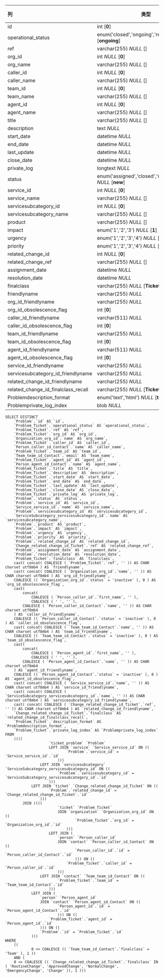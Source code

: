 | 列                                  | 类型                                                        | 注释 |
| :---------------------------------- | ----------------------------------------------------------- | ---- |
| id                                  | int [**0**]                                                 |      |
| operational_status                  | enum('closed','ongoing','resolved') *NULL* [**ongoing**]    |      |
| ref                                 | varchar(255) *NULL* []                                      |      |
| org_id                              | int *NULL* [**0**]                                          |      |
| org_name                            | varchar(255) *NULL* []                                      |      |
| caller_id                           | int *NULL* [**0**]                                          |      |
| caller_name                         | varchar(255) *NULL* []                                      |      |
| team_id                             | int *NULL* [**0**]                                          |      |
| team_name                           | varchar(255) *NULL* []                                      |      |
| agent_id                            | int *NULL* [**0**]                                          |      |
| agent_name                          | varchar(255) *NULL* []                                      |      |
| title                               | varchar(255) *NULL* []                                      |      |
| description                         | text *NULL*                                                 |      |
| start_date                          | datetime *NULL*                                             |      |
| end_date                            | datetime *NULL*                                             |      |
| last_update                         | datetime *NULL*                                             |      |
| close_date                          | datetime *NULL*                                             |      |
| private_log                         | longtext *NULL*                                             |      |
| status                              | enum('assigned','closed','new','resolved') *NULL* [**new**] |      |
| service_id                          | int *NULL* [**0**]                                          |      |
| service_name                        | varchar(255) *NULL* []                                      |      |
| servicesubcategory_id               | int *NULL* [**0**]                                          |      |
| servicesubcategory_name             | varchar(255) *NULL* []                                      |      |
| product                             | varchar(255) *NULL* []                                      |      |
| impact                              | enum('1','2','3') *NULL* [**1**]                            |      |
| urgency                             | enum('1','2','3','4') *NULL* [**1**]                        |      |
| priority                            | enum('1','2','3','4') *NULL* [**1**]                        |      |
| related_change_id                   | int *NULL* [**0**]                                          |      |
| related_change_ref                  | varchar(255) *NULL* []                                      |      |
| assignment_date                     | datetime *NULL*                                             |      |
| resolution_date                     | datetime *NULL*                                             |      |
| finalclass                          | varchar(255) *NULL* [**Ticket**]                            |      |
| friendlyname                        | varchar(255) *NULL*                                         |      |
| org_id_friendlyname                 | varchar(255) *NULL*                                         |      |
| org_id_obsolescence_flag            | int [**0**]                                                 |      |
| caller_id_friendlyname              | varchar(511) *NULL*                                         |      |
| caller_id_obsolescence_flag         | int [**0**]                                                 |      |
| team_id_friendlyname                | varchar(255) *NULL*                                         |      |
| team_id_obsolescence_flag           | int [**0**]                                                 |      |
| agent_id_friendlyname               | varchar(511) *NULL*                                         |      |
| agent_id_obsolescence_flag          | int [**0**]                                                 |      |
| service_id_friendlyname             | varchar(255) *NULL*                                         |      |
| servicesubcategory_id_friendlyname  | varchar(255) *NULL*                                         |      |
| related_change_id_friendlyname      | varchar(255) *NULL*                                         |      |
| related_change_id_finalclass_recall | varchar(255) *NULL* [**Ticket**]                            |      |
| Problemdescription_format           | enum('text','html') *NULL* [**text**]                       |      |
| Problemprivate_log_index            | blob *NULL*                                                 |      |

```
SELECT DISTINCT
	`Problem`.`id` AS `id`,
	`Problem_Ticket`.`operational_status` AS `operational_status`,
	`Problem_Ticket`.`ref` AS `ref`,
	`Problem_Ticket`.`org_id` AS `org_id`,
	`Organization_org_id`.`name` AS `org_name`,
	`Problem_Ticket`.`caller_id` AS `caller_id`,
	`Person_caller_id_Contact`.`name` AS `caller_name`,
	`Problem_Ticket`.`team_id` AS `team_id`,
	`Team_team_id_Contact`.`email` AS `team_name`,
	`Problem_Ticket`.`agent_id` AS `agent_id`,
	`Person_agent_id_Contact`.`name` AS `agent_name`,
	`Problem_Ticket`.`title` AS `title`,
	`Problem_Ticket`.`description` AS `description`,
	`Problem_Ticket`.`start_date` AS `start_date`,
	`Problem_Ticket`.`end_date` AS `end_date`,
	`Problem_Ticket`.`last_update` AS `last_update`,
	`Problem_Ticket`.`close_date` AS `close_date`,
	`Problem_Ticket`.`private_log` AS `private_log`,
	`Problem`.`status` AS `status`,
	`Problem`.`service_id` AS `service_id`,
	`Service_service_id`.`name` AS `service_name`,
	`Problem`.`servicesubcategory_id` AS `servicesubcategory_id`,
	`ServiceSubcategory_servicesubcategory_id`.`name` AS `servicesubcategory_name`,
	`Problem`.`product` AS `product`,
	`Problem`.`impact` AS `impact`,
	`Problem`.`urgency` AS `urgency`,
	`Problem`.`priority` AS `priority`,
	`Problem`.`related_change_id` AS `related_change_id`,
	`Change_related_change_id_Ticket`.`ref` AS `related_change_ref`,
	`Problem`.`assignment_date` AS `assignment_date`,
	`Problem`.`resolution_date` AS `resolution_date`,
	`Problem_Ticket`.`finalclass` AS `finalclass`,
	cast( concat( COALESCE ( `Problem_Ticket`.`ref`, '' )) AS CHAR charset utf8mb4 ) AS `friendlyname`,
	cast( concat( COALESCE ( `Organization_org_id`.`name`, '' )) AS CHAR charset utf8mb4 ) AS `org_id_friendlyname`,
	COALESCE (( `Organization_org_id`.`status` = 'inactive' ), 0 ) AS `org_id_obsolescence_flag`,
	cast(
		concat(
			COALESCE ( `Person_caller_id`.`first_name`, '' ),
			COALESCE ( ' ', '' ),
		COALESCE ( `Person_caller_id_Contact`.`name`, '' )) AS CHAR charset utf8mb4 
	) AS `caller_id_friendlyname`,
	COALESCE (( `Person_caller_id_Contact`.`status` = 'inactive' ), 0 ) AS `caller_id_obsolescence_flag`,
	cast( concat( COALESCE ( `Team_team_id_Contact`.`name`, '' )) AS CHAR charset utf8mb4 ) AS `team_id_friendlyname`,
	COALESCE (( `Team_team_id_Contact`.`status` = 'inactive' ), 0 ) AS `team_id_obsolescence_flag`,
	cast(
		concat(
			COALESCE ( `Person_agent_id`.`first_name`, '' ),
			COALESCE ( ' ', '' ),
		COALESCE ( `Person_agent_id_Contact`.`name`, '' )) AS CHAR charset utf8mb4 
	) AS `agent_id_friendlyname`,
	COALESCE (( `Person_agent_id_Contact`.`status` = 'inactive' ), 0 ) AS `agent_id_obsolescence_flag`,
	cast( concat( COALESCE ( `Service_service_id`.`name`, '' )) AS CHAR charset utf8mb4 ) AS `service_id_friendlyname`,
	cast( concat( COALESCE ( `ServiceSubcategory_servicesubcategory_id`.`name`, '' )) AS CHAR charset utf8mb4 ) AS `servicesubcategory_id_friendlyname`,
	cast( concat( COALESCE ( `Change_related_change_id_Ticket`.`ref`, '' )) AS CHAR charset utf8mb4 ) AS `related_change_id_friendlyname`,
	`Change_related_change_id_Ticket`.`finalclass` AS `related_change_id_finalclass_recall`,
	`Problem_Ticket`.`description_format` AS `Problemdescription_format`,
	`Problem_Ticket`.`private_log_index` AS `Problemprivate_log_index` 
FROM
	((((
					`ticket_problem` `Problem`
					LEFT JOIN `service` `Service_service_id` ON ((
							`Problem`.`service_id` = `Service_service_id`.`id` 
						)))
				LEFT JOIN `servicesubcategory` `ServiceSubcategory_servicesubcategory_id` ON ((
						`Problem`.`servicesubcategory_id` = `ServiceSubcategory_servicesubcategory_id`.`id` 
					)))
			LEFT JOIN `ticket` `Change_related_change_id_Ticket` ON ((
					`Problem`.`related_change_id` = `Change_related_change_id_Ticket`.`id` 
				)))
		JOIN ((((
						`ticket` `Problem_Ticket`
						JOIN `organization` `Organization_org_id` ON ((
								`Problem_Ticket`.`org_id` = `Organization_org_id`.`id` 
							)))
					LEFT JOIN (
						`person` `Person_caller_id`
						JOIN `contact` `Person_caller_id_Contact` ON ((
								`Person_caller_id`.`id` = `Person_caller_id_Contact`.`id` 
								))) ON ((
							`Problem_Ticket`.`caller_id` = `Person_caller_id`.`id` 
						)))
				LEFT JOIN `contact` `Team_team_id_Contact` ON ((
						`Problem_Ticket`.`team_id` = `Team_team_id_Contact`.`id` 
					)))
			LEFT JOIN (
				`person` `Person_agent_id`
				JOIN `contact` `Person_agent_id_Contact` ON ((
						`Person_agent_id`.`id` = `Person_agent_id_Contact`.`id` 
						))) ON ((
					`Problem_Ticket`.`agent_id` = `Person_agent_id`.`id` 
				))) ON ((
				`Problem`.`id` = `Problem_Ticket`.`id` 
			))) 
WHERE
	((
			0 <> COALESCE (( `Team_team_id_Contact`.`finalclass` = 'Team' ), 1 )) 
	AND (
	0 <> COALESCE (( `Change_related_change_id_Ticket`.`finalclass` IN ( 'RoutineChange', 'ApprovedChange', 'NormalChange', 'EmergencyChange', 'Change' )), 1 )))
```

